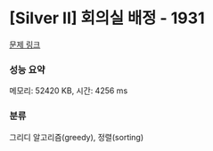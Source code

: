 # [Silver II] 회의실 배정 - 1931 

[문제 링크](https://www.acmicpc.net/problem/1931) 

### 성능 요약

메모리: 52420 KB, 시간: 4256 ms

### 분류

그리디 알고리즘(greedy), 정렬(sorting)


